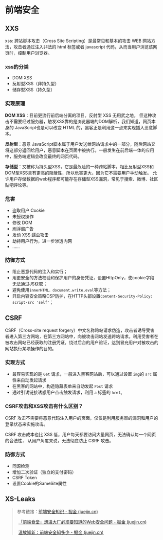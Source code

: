 # 前端安全

## XXS

xss: 跨站脚本攻击（Cross Site Scripting）是最常见和基本的攻击 WEB 网站方法，攻击者通过注入非法的 html 标签或者 javascript 代码，从而当用户浏览该网页时，控制用户浏览器。

### xss的分类

+ DOM XSS
+ 反射型XSS（非持久型）
+ 储存型XSS（持久型）

### 实现原理

**DOM XSS**：目前更流行前后端分离的项目，反射型 XSS 无用武之地。 但这种攻击不需要经过服务器，触发XSS靠的是浏览器端的DOM解析，我们知道，网页本身的 JavaScript也是可以改变 HTML 的，黑客正是利用这一点来实现插入恶意脚本。

**反射型**：恶意 JavaScript脚本属于用户发送给网站请求中的一部分，随后网站又将这部分返回给用户，恶意脚本在页面中被执行。一般发生在前后端一体的应用中，服务端逻辑会改变最终的网页代码。

**存储型**：又被称为持久型XSS，它是最危险的一种跨站脚本，相比反射型XSS和DOM型XSS具有更高的隐蔽性，所以危害更大，因为它不需要用户手动触发。 允许用户存储数据的web程序都可能存在存储型XSS漏洞，常见于搜索、微博、社区贴吧评论等。

### 危害

- 盗取用户 Cookie
- 未授权操作
- 修改 DOM
- 刷浮窗广告
- 发动 XSS 蠕虫攻击
- 劫持用户行为，进一步渗透内网
- ......

### 防御方式

+ 阻止恶意代码的注入和实行；
+ 用更安全的方法校验和保护用户的身份凭证，设置HttpOnly，使cookie字段无法通过JS获取；
+ 避免使用`innerHTML，document.write,eval`等方法；
+ 开启内容安全策略CSP防护，在HTTP头部设置`Content-Security-Policy: script-src 'self'`；

## CSRF

CSRF（Cross-site request forgery）中文名称跨站请求伪造，攻击者诱导受害者进入第三方网站，在第三方网站中，向被攻击网站发送跨站请求。利用受害者在被攻击网站已经获取的注册凭证，绕过后台的用户验证，达到冒充用户对被攻击的网站执行某项操作的目的。

### 实现方式

- 最容易实现的是 `Get` 请求，一般进入黑客网站后，可以通过设置 `img`的 `src` 属性来自动发起请求
- 在黑客的网站中，构造隐藏表单来自动发起 `Post` 请求
- 通过引诱链接诱惑用户点击触发请求，利用 `a` 标签的 `href`。

### CSRF攻击和XSS攻击有什么区别？

CSRF 攻击不需要将恶意代码注入用户的页面，仅仅是利用服务器的漏洞和用户的登录状态来实施攻击。

CSRF 攻击成本也比 XSS 低，用户每天都要访问大量网页，无法确认每一个网页的合法性， 从用户角度来说，无法彻底防止 CSRF 攻击。

### 防御方式

+ 同源检测
+ 增加二次验证（独立的支付密码）
+ CSRF Token
+ 设置Cookie的SameSite属性

## XS-Leaks



> 参考链接：[前端安全知识 - 掘金 (juejin.cn)](https://juejin.cn/post/6844903502968258574#heading-0)
>
> ​				[「前端食堂」想进大厂必须要知道的Web安全问题 - 掘金 (juejin.cn)](https://juejin.cn/post/6844904100945985543)
>
> ​				  [温故知新：前端安全知多少 - 掘金 (juejin.cn)](https://juejin.cn/post/6893320971462279175#heading-0)